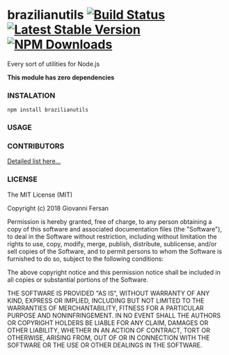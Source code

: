 brazilianutils
[![Build Status](https://img.shields.io/github/stars/giovannifersanbrazilianutils.svg)](https://github.com/giovannifersan/brazilianutils)
[![Latest Stable Version](https://img.shields.io/npm/v/brazilianutils.svg)](https://www.npmjs.com/package/brazilianutils)
[![NPM Downloads](https://img.shields.io/npm/dt/brazilianutils.svg)](https://www.npmjs.com/package/brazilianutils)
=====


Every sort of utilities for Node.js

**This module has zero dependencies**

### INSTALATION

    npm install brazilianutils

### USAGE


### CONTRIBUTORS

[Detailed list here...](contributors.md)

### LICENSE

The MIT License (MIT)

Copyright (c) 2018 Giovanni Fersan

Permission is hereby granted, free of charge, to any person obtaining a copy of
this software and associated documentation files (the "Software"), to deal in
the Software without restriction, including without limitation the rights to
use, copy, modify, merge, publish, distribute, sublicense, and/or sell copies of
the Software, and to permit persons to whom the Software is furnished to do so,
subject to the following conditions:

The above copyright notice and this permission notice shall be included in all
copies or substantial portions of the Software.

THE SOFTWARE IS PROVIDED "AS IS", WITHOUT WARRANTY OF ANY KIND, EXPRESS OR
IMPLIED, INCLUDING BUT NOT LIMITED TO THE WARRANTIES OF MERCHANTABILITY, FITNESS
FOR A PARTICULAR PURPOSE AND NONINFRINGEMENT. IN NO EVENT SHALL THE AUTHORS OR
COPYRIGHT HOLDERS BE LIABLE FOR ANY CLAIM, DAMAGES OR OTHER LIABILITY, WHETHER
IN AN ACTION OF CONTRACT, TORT OR OTHERWISE, ARISING FROM, OUT OF OR IN
CONNECTION WITH THE SOFTWARE OR THE USE OR OTHER DEALINGS IN THE SOFTWARE.
